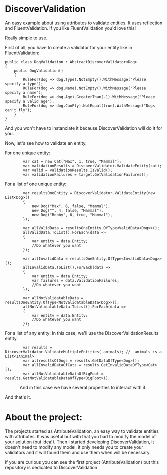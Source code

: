 # DiscoverValidation
An easy example about using attributes to validate entities.
It uses reflection and FluentValidation.
If you like FluentValidation you'd love this!

Really simple to use.

First of all, you have to create a validator for your entity like in FluentValidation:

    public class DogValidation : AbstractDiscoverValidator<Dog>
    {
        public DogValidation()
        {
            RuleFor(dog => dog.Type).NotEmpty().WithMessage("Please specify a type");
            RuleFor(dog => dog.Name).NotEmpty().WithMessage("Please specify a name");
            RuleFor(dog => dog.Age).GreaterThan(-1).WithMessage("Please specify a valid age");
            RuleFor(dog => dog.CanFly).NotEqual(true).WithMessage("Dogs can't fly");
        }
    }    
And you won't have to instanciate it because DiscoverValidation will do it for you.

Now, let's see how to validate an entity.

For one unique entity:

            var cat = new Cat("Max", 1, true, "Mammal");
            var validationResults = DiscoverValidator.ValidateEntity(cat);            
            var valid = validationResults.IsValid();
            var validationFailures = target.GetValidationFailures();


For a list of one unique entity:

            var resultsOneEntity = DiscoverValidator.ValidateEntity(new List<Dog>()
            {
                new Dog("Max", 6, false, "Mammal"),
                new Dog("", 4, false, "Mammal"),
                new Dog("Bobby", 8, true, "Mammal"),
            });
            
            var allValidData = resultsOneEntity.OfType<ValidData<Dog>>();
            allValidData.ToList().ForEach(data =>
            {
                var entity = data.Entity;
                //Do whatever you want
            });
            
            var allInvalidData = resultsOneEntity.OfType<InvalidData<Dog>>();
            allInvalidData.ToList().ForEach(data =>
            {
                var entity = data.Entity;
                var failures = data.ValidationFailures;
                //Do whatever you want
            });
            
            var allNotValidatableData = resultsOneEntity.OfType<NotValidatableData<Dog>>();
            allNotValidatableData.ToList().ForEach(data =>
            {
                var entity = data.Entity;
                //Do whatever you want
            });
            

For a list of any entity:
    In this case, we'll use the DiscoverValidationResults entity.
    
            var results = DiscoverValidator.ValidateMultipleEntities(_animals); // _animals is a List<IAnimal>
            var allresultsOfDogs = results.GetDataOfType<Dog>();
            var allInvalidDataOfCats = results.GetInvalidDataOfType<Cat>();
            var allNotValidatableDataOfBigFoot = results.GetNotValidatableDataOfType<BigFoot>();
            
    And in this case we have several properties to interact with it.

And that's it.

# About the project:
The projects started as AttributeValidation, an easy way to validate entities with attributes. It was useful but with that you had to modify the model of your solution (but idea!). Then I started developing DiscoverValidation, it doesn't need to modify any model, it only needs you to create your validators and it will found them and use them when will be necessary.

If you are curious you can see the first project (AttributeValidation) but this repository is dedicated to DiscoverValidation
